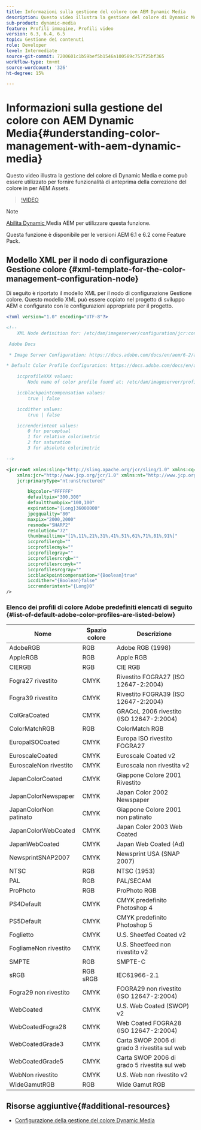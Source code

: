 ```yaml
---
title: Informazioni sulla gestione del colore con AEM Dynamic Media
description: Questo video illustra la gestione del colore di Dynamic Media e come può essere utilizzato per fornire funzionalità di anteprima della correzione del colore in per AEM Assets.
sub-product: dynamic-media
feature: Profili immagine, Profili video
version: 6.3, 6.4, 6.5
topic: Gestione dei contenuti
role: Developer
level: Intermediate
source-git-commit: 7200601c1b59bef5b1546a100589c757f25bf365
workflow-type: tm+mt
source-wordcount: '326'
ht-degree: 15%

---
```



# Informazioni sulla gestione del colore con AEM Dynamic Media{#understanding-color-management-with-aem-dynamic-media}

Questo video illustra la gestione del colore di Dynamic Media e come può essere utilizzato per fornire funzionalità di anteprima della correzione del colore in per AEM Assets.

>[!VIDEO](https://video.tv.adobe.com/v/16792/?quality=9&learn=on)

>[!NOTE]
>
>[Abilita Dynamic ](https://experienceleague.adobe.com/docs/experience-manager-release-information/aem-release-updates/previous-updates/aem-previous-versions.html) Media AEM per utilizzare questa funzione.

Questa funzione è disponibile per le versioni AEM 6.1 e 6.2 come Feature Pack.

## Modello XML per il nodo di configurazione Gestione colore {#xml-template-for-the-color-management-configuration-node}

Di seguito è riportato il modello XML per il nodo di configurazione Gestione colore. Questo modello XML può essere copiato nel progetto di sviluppo AEM e configurato con le configurazioni appropriate per il progetto.

```xml
<?xml version="1.0" encoding="UTF-8"?>

<!--
    XML Node definition for: /etc/dam/imageserver/configuration/jcr:content/settings

 Adobe Docs

 * Image Server Configuration: https://docs.adobe.com/docs/en/aem/6-2/administer/content/dynamic-media/config-dynamic.html#Configuring%20Dynamic%20Media%20Image%20Settings

* Default Color Profile Configuration: https://docs.adobe.com/docs/en/aem/6-1/administer/content/dynamic-media/config-dynamic.html#Configuring%20the%20default%20color%20profiles

    iccprofileXXX values:
        Node name of color profile found at: /etc/dam/imageserver/profiles

    iccblackpointcompensation values:
        true | false

    iccdither values:
        true | false

    iccrenderintent values:
        0 for perceptual
        1 for relative colorimetric
        2 for saturation
        3 for absolute colorimetric

-->

<jcr:root xmlns:sling="http://sling.apache.org/jcr/sling/1.0" xmlns:cq="http://www.day.com/jcr/cq/1.0"
    xmlns:jcr="http://www.jcp.org/jcr/1.0" xmlns:nt="http://www.jcp.org/jcr/nt/1.0"
    jcr:primaryType="nt:unstructured"

        bkgcolor="FFFFFF"
        defaultpix="300,300"
        defaultthumbpix="100,100"
        expiration="{Long}36000000"
        jpegquality="80"
        maxpix="2000,2000"
        resmode="SHARP2"
        resolution="72"
        thumbnailtime="[1%,11%,21%,31%,41%,51%,61%,71%,81%,91%]"
        iccprofilergb=""
        iccprofilecmyk=""
        iccprofilegray=""
        iccprofilesrcrgb=""
        iccprofilesrccmyk=""
        iccprofilesrcgray=""
        iccblackpointcompensation="{Boolean}true"
        iccdither="{Boolean}false"
        iccrenderintent="{Long}0"
/>
```

### Elenco dei profili di colore Adobe predefiniti elencati di seguito {#list-of-default-adobe-color-profiles-are-listed-below}

| Nome | Spazio colore | Descrizione |
| ------------------- | ---------- | ------------------------------------- |
| AdobeRGB | RGB | Adobe RGB (1998) |
| AppleRGB | RGB | Apple RGB |
| CIERGB | RGB | CIE RGB |
| Fogra27 rivestito | CMYK | Rivestito FOGRA27 (ISO 12647-2:2004) |
| Fogra39 rivestito | CMYK | Rivestito FOGRA39 (ISO 12647-2:2004) |
| ColGraCoated | CMYK | GRACoL 2006 rivestito (ISO 12647-2:2004) |
| ColorMatchRGB | RGB | ColorMatch RGB |
| EuropaISOCoated | CMYK | Europa ISO rivestito FOGRA27 |
| EuroscaleCoated | CMYK | Euroscale Coated v2 |
| EuroscaleNon rivestito | CMYK | Euroscala non rivestita v2 |
| JapanColorCoated | CMYK | Giappone Colore 2001 Rivestito |
| JapanColorNewspaper | CMYK | Japan Color 2002 Newspaper |
| JapanColorNon patinato | CMYK | Giappone Colore 2001 non patinato |
| JapanColorWebCoated | CMYK | Japan Color 2003 Web Coated |
| JapanWebCoated | CMYK | Japan Web Coated (Ad) |
| NewsprintSNAP2007 | CMYK | Newsprint USA (SNAP 2007) |
| NTSC | RGB | NTSC (1953) |
| PAL | RGB | PAL/SECAM |
| ProPhoto | RGB | ProPhoto RGB |
| PS4Default | CMYK | CMYK predefinito Photoshop 4 |
| PS5Default | CMYK | CMYK predefinito Photoshop 5 |
| Foglietto | CMYK | U.S. Sheetfed Coated v2 |
| FogliameNon rivestito | CMYK | U.S. Sheetfeed non rivestito v2 |
| SMPTE | RGB | SMPTE-C |
| sRGB | RGB sRGB | IEC61966-2.1 |
| Fogra29 non rivestito | CMYK | FOGRA29 non rivestito (ISO 12647-2:2004) |
| WebCoated | CMYK | U.S. Web Coated (SWOP) v2 |
| WebCoatedFogra28 | CMYK | Web Coated FOGRA28 (ISO 12647-2:2004) |
| WebCoatedGrade3 | CMYK | Carta SWOP 2006 di grado 3 rivestita sul web |
| WebCoatedGrade5 | CMYK | Carta SWOP 2006 di grado 5 rivestita sul web |
| WebNon rivestito | CMYK | U.S. Web non rivestito v2 |
| WideGamutRGB | RGB | Wide Gamut RGB |

## Risorse aggiuntive{#additional-resources}

* [Configurazione della gestione del colore Dynamic Media](https://helpx.adobe.com/experience-manager/6-5/assets/using/config-dynamic.html#ConfiguringDynamicMediaColorManagement)
